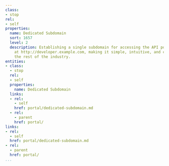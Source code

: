 ```yaml
---
class:
- stop
rel:
- self
properties:
  name: Dedicated Subdomain
  sort: 1657
  level: 2
  description: Establishing a single subdomain for accessing the API portal, usually
    at http://developer.example.com, making it simple, intuitive, and consistent with
    the rest of the industry.
entities:
- class:
  - stop
  rel:
  - self
  properties:
    name: Dedicated Subdomain
  links:
  - rel:
    - self
    href: portal/dedicated-subdomain.md
  - rel:
    - parent
    href: portal/
links:
- rel:
  - self
  href: portal/dedicated-subdomain.md
- rel:
  - parent
  href: portal/
...
```

